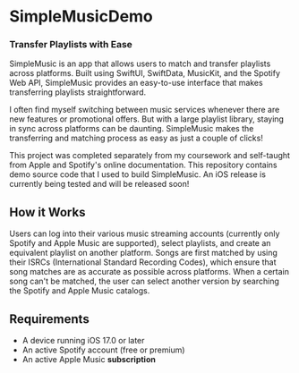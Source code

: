 # SimpleMusicDemo

### Transfer Playlists with Ease
SimpleMusic is an app that allows users to match and transfer playlists across platforms. Built using SwiftUI, SwiftData, MusicKit, and the Spotify Web API, SimpleMusic provides an easy-to-use interface that makes transferring playlists straightforward.

I often find myself switching between music services whenever there are new features or promotional offers. But with a large playlist library, staying in sync across platforms can be daunting. SimpleMusic makes the transferring and matching process as easy as just a couple of clicks!

This project was completed separately from my coursework and self-taught from Apple and Spotify's online documentation. This repository contains demo source code that I used to build SimpleMusic. An iOS release is currently being tested and will be released soon!

## How it Works
Users can log into their various music streaming accounts (currently only Spotify and Apple Music are supported), select playlists, and create an equivalent playlist on another platform. Songs are first matched by using their ISRCs (International Standard Recording Codes), which ensure that song matches are as accurate as possible across platforms. When a certain song can't be matched, the user can select another version by searching the Spotify and Apple Music catalogs.

## Requirements
- A device running iOS 17.0 or later
- An active Spotify account (free or premium)
- An active Apple Music **subscription**